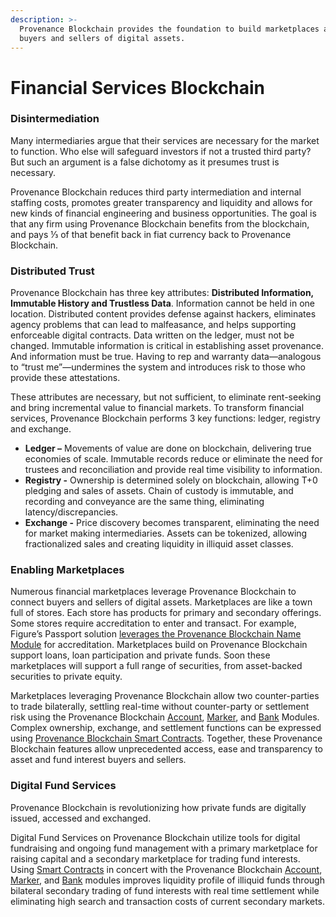 ```yaml
---
description: >-
  Provenance Blockchain provides the foundation to build marketplaces and exchanges for
  buyers and sellers of digital assets.
---
```


# Financial Services Blockchain

### Disintermediation

Many intermediaries argue that their services are necessary for the market to function. Who else will safeguard investors if not a trusted third party?  But such an argument is a false dichotomy as it presumes trust is necessary.

Provenance Blockchain reduces third party intermediation and internal staffing costs, promotes greater transparency and liquidity and allows for new kinds of financial engineering and business opportunities. The goal is that any firm using Provenance Blockchain benefits from the blockchain, and pays ⅓ of that benefit back in fiat currency back to Provenance Blockchain.

### Distributed Trust

Provenance Blockchain has three key attributes: **Distributed Information, Immutable History and Trustless Data**. Information cannot be held in one location. Distributed content provides defense against hackers, eliminates agency problems that can lead to malfeasance, and helps supporting enforceable digital contracts. Data written on the ledger, must not be changed. Immutable information is critical in establishing asset provenance. And information must be true. Having to rep and warranty data—analogous to “trust me”—undermines the system and introduces risk to those who provide these attestations.

These attributes are necessary, but not sufficient, to eliminate rent-seeking and bring incremental value to financial markets. To transform financial services, Provenance Blockchain performs 3 key functions: ledger, registry and exchange.

* **Ledger –** Movements of value are done on blockchain, delivering true economies of scale.  Immutable records reduce or eliminate the need for trustees and reconciliation and provide real time visibility to information.
* **Registry -** Ownership is determined solely on blockchain, allowing T+0 pledging and sales of assets. Chain of custody is immutable, and recording and conveyance are the same thing, eliminating latency/discrepancies.
* **Exchange -** Price discovery becomes transparent, eliminating the need for market making intermediaries. Assets can be tokenized, allowing fractionalized sales and creating liquidity in illiquid asset classes.

### Enabling Marketplaces

Numerous financial marketplaces leverage Provenance Blockchain to connect buyers and sellers of digital assets.  Marketplaces are like a town full of stores. Each store has products for primary and secondary offerings. Some stores require accreditation to enter and transact. For example, Figure’s Passport solution [leverages the Provenance Blockchain Name Module](../modules/name-module.md) for accreditation. Marketplaces build on Provenance Blockchain support loans, loan participation and private funds. Soon these marketplaces will support a full range of securities, from asset-backed securities to private equity.

Marketplaces leveraging Provenance Blockchain allow two counter-parties to trade bilaterally, settling real-time without counter-party or settlement risk using the Provenance Blockchain [Account](../modules/inherited-modules.md), [Marker](../modules/marker-module.md), and [Bank](../modules/inherited-modules.md) Modules. Complex ownership, exchange, and settlement functions can be expressed using [Provenance Blockchain Smart Contracts](../modules/provwasm-smart-contracts.md).  Together, these Provenance Blockchain features allow unprecedented access, ease and transparency to asset and fund interest buyers and sellers.  

### Digital Fund Services

Provenance Blockchain is revolutionizing how private funds are digitally issued, accessed and exchanged.

Digital Fund Services on Provenance Blockchain utilize tools for digital fundraising and ongoing fund management with a primary marketplace for raising capital and a secondary marketplace for trading fund interests.  Using [Smart Contracts](../modules/provwasm-smart-contracts.md) in concert with the Provenance Blockchain [Account](../modules/inherited-modules.md), [Marker](../modules/marker-module.md), and [Bank](../modules/inherited-modules.md) modules improves liquidity profile of illiquid funds through bilateral secondary trading of fund interests with real time settlement while eliminating high search and transaction costs of current secondary markets.

